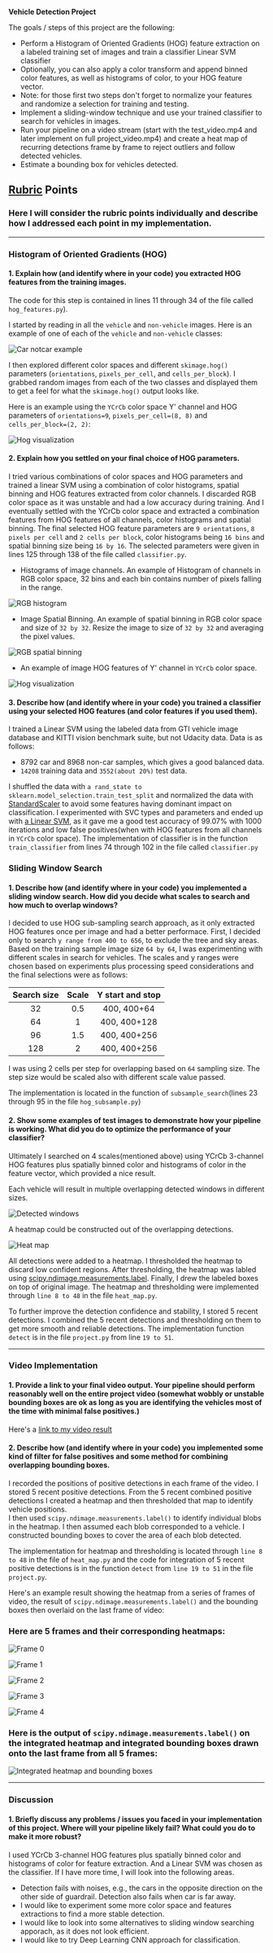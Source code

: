 **Vehicle Detection Project**

The goals / steps of this project are the following:

* Perform a Histogram of Oriented Gradients (HOG) feature extraction on a labeled training set of images and train a classifier Linear SVM classifier
* Optionally, you can also apply a color transform and append binned color features, as well as histograms of color, to your HOG feature vector. 
* Note: for those first two steps don't forget to normalize your features and randomize a selection for training and testing.
* Implement a sliding-window technique and use your trained classifier to search for vehicles in images.
* Run your pipeline on a video stream (start with the test_video.mp4 and later implement on full project_video.mp4) and create a heat map of recurring detections frame by frame to reject outliers and follow detected vehicles.
* Estimate a bounding box for vehicles detected.

## [Rubric](https://review.udacity.com/#!/rubrics/513/view) Points
### Here I will consider the rubric points individually and describe how I addressed each point in my implementation.  

---

### Histogram of Oriented Gradients (HOG)

#### 1. Explain how (and identify where in your code) you extracted HOG features from the training images.

The code for this step is contained in lines 11 through 34 of the file called `hog_features.py`).  

I started by reading in all the `vehicle` and `non-vehicle` images. Here is an example of one of each of the `vehicle` and `non-vehicle` classes:

![Car notcar example](output_images/car_notcar.png)

I then explored different color spaces and different `skimage.hog()` parameters (`orientations`, `pixels_per_cell`, and `cells_per_block`). 
I grabbed random images from each of the two classes and displayed them to get a feel for what the `skimage.hog()` output looks like.

Here is an example using the `YCrCb` color space Y' channel and HOG parameters of `orientations=9`, `pixels_per_cell=(8, 8)` and `cells_per_block=(2, 2)`:

![Hog visualization](output_images/hog_visualization.png)


#### 2. Explain how you settled on your final choice of HOG parameters.

I tried various combinations of color spaces and HOG parameters and 
trained a linear SVM using a combination of color histograms, spatial binning and HOG features extracted from color channels.
I discarded RGB color space as it was unstable and had a low accuracy during training. And I eventually settled with the YCrCb color space 
and extracted a combination features from HOG features of all channels, color histograms and spatial binning. 
The final selected HOG feature parameters are `9 orientations`, `8 pixels per cell` and `2 cells per block`, 
color histograms being `16 bins` and spatial binning size being `16 by 16`.
The selected parameters were given in lines 125 through 138 of the file called `classifier.py`.

* Histograms of image channels. An example of Histogram of channels in RGB color space, 32 bins and each bin contains number of pixels falling in the range.

![RGB histogram](output_images/color_histograms.png)

* Image Spatial Binning. An example of spatial binning in RGB color space and size of `32 by 32`. Resize the image to size of `32 by 32` and averaging the pixel values.

![RGB spatial binning](output_images/spatial_binning.png)

* An example of image HOG features of Y' channel in `YCrCb` color space.

![Hog visualization](output_images/hog_visualization.png)


#### 3. Describe how (and identify where in your code) you trained a classifier using your selected HOG features (and color features if you used them).

I trained a Linear SVM using the labeled data from GTI vehicle image database and KITTI vision benchmark suite, but not Udacity data. Data is as follows:
* 8792 car and 8968 non-car samples, which gives a good balanced data.
* `14208` training data and `3552(about 20%)` test data. 

I shuffled the data with `a rand_state to sklearn.model_selection.train_test_split` and normalized the data with [StandardScaler](http://scikit-learn.org/stable/modules/generated/sklearn.preprocessing.StandardScaler.html) 
to avoid some features having dominant impact on classification.
I experimented with SVC types and parameters and ended up with [a Linear SVM](http://scikit-learn.org/stable/modules/generated/sklearn.svm.LinearSVC.html), 
as it gave me a good test accuracy of 99.07% with 1000 iterations and low false positives(when with HOG features from all channels in `YCrCb` color space).
The implementation of classifier is in the function `train_classifier` from lines 74 through 102 in the file called `classifier.py`

### Sliding Window Search

#### 1. Describe how (and identify where in your code) you implemented a sliding window search.  How did you decide what scales to search and how much to overlap windows?

I decided to use HOG sub-sampling search approach, as it only extracted HOG features once per image and had a better performace.
First, I decided only to search `y range from 400 to 656`, to exclude the tree and sky areas.
Based on the training sample image size `64 by 64`, I was experimenting with different scales in search for vehicles.
The scales and y ranges were chosen based on experiments plus processing speed considerations and the final selections were as follows:

| Search size | Scale | Y start and stop | 
|:-----------:|:-----:| :---------------:| 
|     32      | 0.5   |   400, 400+64    | 
|     64      | 1     |   400, 400+128   |
|     96      | 1.5   |   400, 400+256   |
|     128     | 2     |   400, 400+256   |

I was using 2 cells per step for overlapping based on `64` sampling size. The step size would be scaled also with different scale value passed.

The implementation is located in the function of `subsample_search`(lines 23 through 95 in the file `hog_subsample.py`)

#### 2. Show some examples of test images to demonstrate how your pipeline is working.  What did you do to optimize the performance of your classifier?

Ultimately I searched on 4 scales(mentioned above) using YCrCb 3-channel HOG features plus spatially binned color and histograms of color in the feature vector, which provided a nice result.  

Each vehicle will result in multiple overlapping detected windows in different sizes.

![Detected windows](output_images/detected_windows.png)

A heatmap could be constructed out of the overlapping detections.

![Heat map](output_images/heatmap.png)

All detections were added to a heatmap. I thresholded the heatmap to discard low confident regions. After thresholding, the heatmap was labled using 
[scipy.ndimage.measurements.label](https://docs.scipy.org/doc/scipy-0.16.0/reference/generated/scipy.ndimage.measurements.label.html). 
Finally, I drew the labeled boxes on top of original image. The heatmap and thresholding were implemented through `line 8 to 48` in the file `heat_map.py`.

To further improve the detection confidence and stability, I stored 5 recent detections. 
I combined the 5 recent detections and thresholding on them to get more smooth and reliable detections. 
The implementation function `detect` is in the file `project.py` from line `19 to 51`.

---

### Video Implementation

#### 1. Provide a link to your final video output.  Your pipeline should perform reasonably well on the entire project video (somewhat wobbly or unstable bounding boxes are ok as long as you are identifying the vehicles most of the time with minimal false positives.)
Here's a [link to my video result](project_video_processed.mp4)


#### 2. Describe how (and identify where in your code) you implemented some kind of filter for false positives and some method for combining overlapping bounding boxes.

I recorded the positions of positive detections in each frame of the video.  I stored 5 recent positive detections.
From the 5 recent combined positive detections I created a heatmap and then thresholded that map to identify vehicle positions.  
I then used `scipy.ndimage.measurements.label()` to identify individual blobs in the heatmap. I then assumed each blob corresponded to a vehicle. 
I constructed bounding boxes to cover the area of each blob detected.  

The implementation for heatmap and thresholding is located through `line 8 to 48` in the file of `heat_map.py` and 
the code for integration of 5 recent positive detections is in the function `detect` from `line 19 to 51` in the file `project.py`.

Here's an example result showing the heatmap from a series of frames of video, the result of `scipy.ndimage.measurements.label()` and the bounding boxes then overlaid on the last frame of video:

### Here are 5 frames and their corresponding heatmaps:

![Frame 0](output_images/frame0.png)

![Frame 1](output_images/frame1.png)

![Frame 2](output_images/frame2.png)

![Frame 3](output_images/frame3.png)

![Frame 4](output_images/frame4.png)

### Here is the output of `scipy.ndimage.measurements.label()` on the integrated heatmap and integrated bounding boxes drawn onto the last frame from all 5 frames:

![Integrated heatmap and bounding boxes](output_images/integrated_heatmap_bounding_boxes.png)

---

### Discussion

#### 1. Briefly discuss any problems / issues you faced in your implementation of this project.  Where will your pipeline likely fail?  What could you do to make it more robust?
I used YCrCb 3-channel HOG features plus spatially binned color and histograms of color for feature extraction. And a Linear SVM was chosen as the classifier. 
If I have more time, I will look into the following areas.

* Detection fails with noises, e.g., the cars in the opposite direction on the other side of guardrail. Detection also fails when car is far away.
* I would like to experiment some more color space and features extractions to find a more stable detection.
* I would like to look into some alternatives to sliding window searching apporach, as it does not look efficient.
* I would like to try Deep Learning CNN approach for classification.

